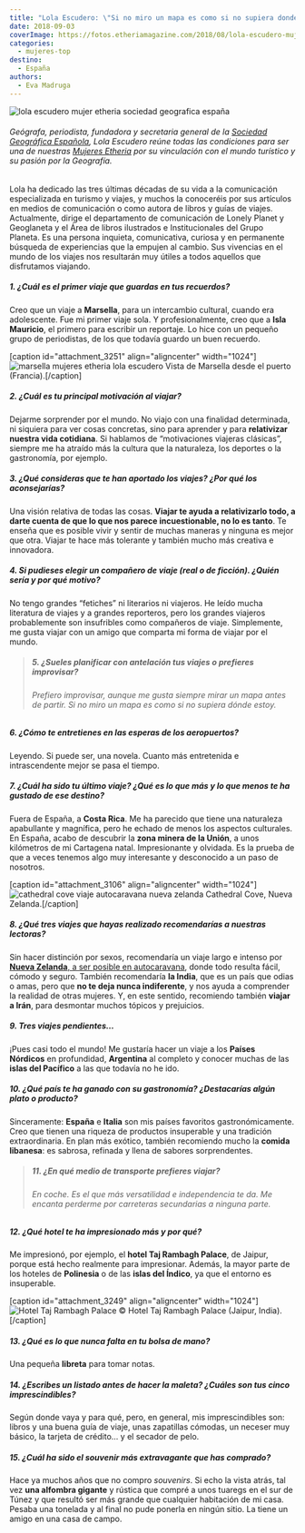 ```yaml
---
title: "Lola Escudero: \"Si no miro un mapa es como si no supiera donde estoy\""
date: 2018-09-03
coverImage: https://fotos.etheriamagazine.com/2018/08/lola-escudero-mujer-etheria-aleppo-libano.jpg
categories: 
  - mujeres-top
destino: 
  - España
authors: 
  - Eva Madruga
---
```


![lola escudero mujer etheria sociedad geografica españa](https://fotos.etheriamagazine.com/2018/08/lola-escudero-mujer-etheria-aleppo-libano.jpg "Lola Escudero fundadora y secretaria general de la Sociedad Geográfica Española")

###### Geógrafa, periodista, fundadora y secretaria general de la [Sociedad Geográfica Española](https://sge.org/), Lola Escudero reúne todas las condiciones para ser una de nuestras [Mujeres Etheria](https://etheriamagazine.com/category/mujeres-etheria/) por su vinculación con el mundo turístico y su pasión por la Geografía.

Lola ha dedicado las tres últimas décadas de su vida a la comunicación especializada en turismo y viajes, y muchos la conoceréis por sus artículos en medios de comunicación o como autora de libros y guías de viajes. Actualmente, dirige el departamento de comunicación de Lonely Planet y Geoglaneta y el Área de libros ilustrados e Institucionales del Grupo Planeta. Es una persona inquieta, comunicativa, curiosa y en permanente búsqueda de experiencias que la empujen al cambio. Sus vivencias en el mundo de los viajes nos resultarán muy útiles a todos aquellos que disfrutamos viajando.

##### 1\. ¿Cuál es el primer viaje que guardas en tus recuerdos?

Creo que un viaje a **Marsella**, para un intercambio cultural, cuando era adolescente. Fue mi primer viaje sola. Y profesionalmente, creo que a **Isla Mauricio**, el primero para escribir un reportaje. Lo hice con un pequeño grupo de periodistas, de los que todavía guardo un buen recuerdo.

\[caption id="attachment\_3251" align="aligncenter" width="1024"\]![marsella mujeres etheria lola escudero](https://fotos.etheriamagazine.com/2018/08/Marsella-pixabay-sin-atribucion.jpg) Vista de Marsella desde el puerto (Francia).\[/caption\]

##### 2\. ¿Cuál es tu principal motivación al viajar?

Dejarme sorprender por el mundo. No viajo con una finalidad determinada, ni siquiera para ver cosas concretas, sino para aprender y para **relativizar nuestra vida cotidiana**. Si hablamos de “motivaciones viajeras clásicas”, siempre me ha atraído más la cultura que la naturaleza, los deportes o la gastronomía, por ejemplo.

##### 3\. ¿Qué consideras que te han aportado los viajes? ¿Por qué los aconsejarías?

Una visión relativa de todas las cosas. **Viajar te ayuda a relativizarlo todo, a darte cuenta de que lo que nos parece incuestionable, no lo es tanto**. Te enseña que es posible vivir y sentir de muchas maneras y ninguna es mejor que otra. Viajar te hace más tolerante y también mucho más creativa e innovadora.

##### 4\. Si pudieses elegir un compañero de viaje (real o de ficción). ¿Quién sería y por qué motivo?

No tengo grandes “fetiches” ni literarios ni viajeros. He leído mucha literatura de viajes y a grandes reporteros, pero los grandes viajeros probablemente son insufribles como compañeros de viaje. Simplemente, me gusta viajar con un amigo que comparta mi forma de viajar por el mundo.

> ##### 5\. ¿Sueles planificar con antelación tus viajes o prefieres improvisar?
> 
> ###### Prefiero improvisar, aunque me gusta siempre mirar un mapa antes de partir. Si no miro un mapa es como si no supiera dónde estoy.

##### 6\. ¿Cómo te entretienes en las esperas de los aeropuertos?

Leyendo. Si puede ser, una novela. Cuanto más entretenida e intrascendente mejor se pasa el tiempo.

##### 7\. ¿Cuál ha sido tu último viaje? ¿Qué es lo que más y lo que menos te ha gustado de ese destino?

Fuera de España, a **Costa Rica**. Me ha parecido que tiene una naturaleza apabullante y magnífica, pero he echado de menos los aspectos culturales. En España, acabo de descubrir la **zona minera de la Unión**, a unos kilómetros de mi Cartagena natal. Impresionante y olvidada. Es la prueba de que a veces tenemos algo muy interesante y desconocido a un paso de nosotros.

\[caption id="attachment\_3106" align="aligncenter" width="1024"\]![cathedral cove viaje autocaravana nueva zelanda](https://fotos.etheriamagazine.com/2018/08/autocaravana-playa-catedral-cove-viaje.jpg) Cathedral Cove, Nueva Zelanda.\[/caption\]

##### 8\. ¿Qué tres viajes que hayas realizado recomendarías a nuestras lectoras?

Sin hacer distinción por sexos, recomendaría un viaje largo e intenso por [**Nueva Zelanda**, a ser posible en autocaravana](https://etheriamagazine.com/2018/08/21/nueva-zelanda-en-autocaravana/), donde todo resulta fácil, cómodo y seguro. También recomendaría **la India**, que es un país que odias o amas, pero que **no te deja nunca indiferente**, y nos ayuda a comprender la realidad de otras mujeres. Y, en este sentido, recomiendo también **viajar a Irán**, para desmontar muchos tópicos y prejuicios.

##### 9\. Tres viajes pendientes…

¡Pues casi todo el mundo! Me gustaría hacer un viaje a los **Países Nórdicos** en profundidad, **Argentina** al completo y conocer muchas de las **islas del Pacífico** a las que todavía no he ido.

##### 10\. ¿Qué país te ha ganado con su gastronomía? ¿Destacarías algún plato o producto?

Sinceramente: **España** e **Italia** son mis países favoritos gastronómicamente. Creo que tienen una riqueza de productos insuperable y una tradición extraordinaria. En plan más exótico, también recomiendo mucho la **comida libanesa**: es sabrosa, refinada y llena de sabores sorprendentes.

> ##### 11\. ¿En qué medio de transporte prefieres viajar?
> 
> ###### En coche. Es el que más versatilidad e independencia te da. Me encanta perderme por carreteras secundarias a ninguna parte.

##### 12\. ¿Qué hotel te ha impresionado más y por qué?

Me impresionó, por ejemplo, el **hotel Taj Rambagh Palace**, de Jaipur, porque está hecho realmente para impresionar. Además, la mayor parte de los hoteles de **Polinesia** o de las **islas del Índico**, ya que el entorno es insuperable.

\[caption id="attachment\_3249" align="aligncenter" width="1024"\]![Hotel Taj Rambagh Palace](https://fotos.etheriamagazine.com/2018/08/hotel-Taj-Rambagh-Palace-Jaipur.jpg) © Hotel Taj Rambagh Palace (Jaipur, India).\[/caption\]

##### 13\. ¿Qué es lo que nunca falta en tu bolsa de mano?

Una pequeña **libreta** para tomar notas.

##### 14\. ¿Escribes un listado antes de hacer la maleta? ¿Cuáles son tus cinco imprescindibles?

Según donde vaya y para qué, pero, en general, mis imprescindibles son: libros y una buena guía de viaje, unas zapatillas cómodas, un neceser muy básico, la tarjeta de crédito… y el secador de pelo.

##### 15\. ¿Cuál ha sido el _souvenir_ más extravagante que has comprado?

Hace ya muchos años que no compro _souvenirs_. Si echo la vista atrás, tal vez **una alfombra gigante** y rústica que compré a unos tuaregs en el sur de Túnez y que resultó ser más grande que cualquier habitación de mi casa. Pesaba una tonelada y al final no pude ponerla en ningún sitio. La tiene un amigo en una casa de campo.
